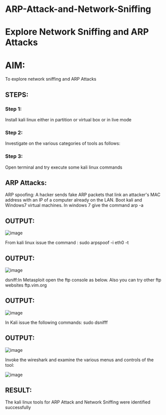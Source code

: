 # ARP-Attack-and-Network-Sniffing
# Explore Network Sniffing and ARP Attacks

# AIM:

To explore network sniffing and ARP Attacks

## STEPS:

### Step 1:

Install kali linux either in partition or virtual box or in live mode

### Step 2:

Investigate on the various categories of tools as follows:


### Step 3:
Open terminal and try execute some kali linux commands

## ARP Attacks:  
ARP spoofing: A hacker sends fake ARP packets that link an attacker's MAC address with an IP of a computer already on the LAN. 
Boot kali and Windows7 virtual machines.
In windows 7 give the command arp -a

## OUTPUT:
![image](https://github.com/LakshmanAdhireddy/ARP-Attack-and-Network-Sniffing/assets/118707265/f4a96972-71f8-476e-8571-cb60f505e57b)

From kali linux issue the command :
sudo arpspoof -i eth0 -t <target system> <gateway>

## OUTPUT:
![image](https://github.com/LakshmanAdhireddy/ARP-Attack-and-Network-Sniffing/assets/118707265/b186f92b-4057-4ae3-995b-e8a7d88ff515)

 dsniff:In Metasploit open the ftp console as below. Also you can try other ftp websites ftp.vim.org
 
## OUTPUT:
![image](https://github.com/LakshmanAdhireddy/ARP-Attack-and-Network-Sniffing/assets/118707265/cff485d0-ed0b-40c0-b627-b7d8f9626a4b)


In Kali issue the following commands:
sudo dsnifff

## OUTPUT:
![image](https://github.com/LakshmanAdhireddy/ARP-Attack-and-Network-Sniffing/assets/118707265/07aed121-5439-4014-8285-82fe22cc6192)

Invoke the wireshark and examine the various menus  and controls of the tool:

![image](https://github.com/LakshmanAdhireddy/ARP-Attack-and-Network-Sniffing/assets/118707265/9baab712-04ab-4071-8a21-e96b7d899f1d)

## RESULT:
The kali linux tools for ARP Attack and Network Sniffing were identified successfully

